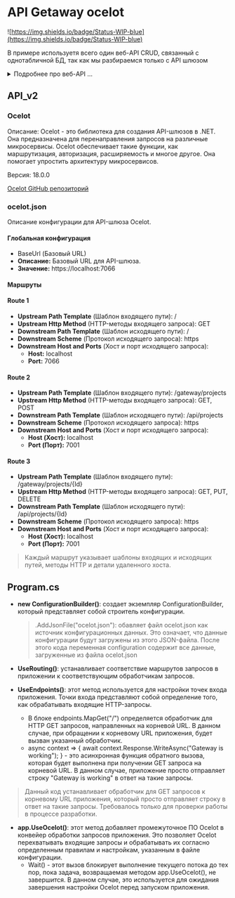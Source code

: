 # API Getaway ocelot
![https://img.shields.io/badge/Status-WIP-blue](https://img.shields.io/badge/Status-WIP-blue)
 
 В примере используетя всего один веб-API CRUD, связанный с однотабличной БД, так как мы разбираемся только с API шлюзом

<details>
  
  <summary>Подробнее про веб-API ...</summary>
  
  ## WebApplication3
### Версия .NET и используемые библиотеки

Проект разработан на платформе .NET 6.0.

Для работы с базой данных и ORM использованы библиотеки Entity Framework Core. В проекте используются следующие версии библиотек Entity Framework Core:
- Microsoft.EntityFrameworkCore версии 7.0.0
- Microsoft.EntityFrameworkCore.SqlServer версии 7.0.0
- Microsoft.EntityFrameworkCore.Tools версии 6.0.23

Библиотека для генерации открытой документации API (Swagger & OpenAPI):
- Swashbuckle.AspNetCore версии 6.2.3
- Swashbuckle.AspNetCore.Annotations версии 6.5.0


### /Project.cs
Модель Project представляет собой сущность, используемую для хранения информации о проектах в рамках системы.

### /Data/AppDbContext.cs

Класс AppDbContext представляет собой контекст базы данных для микросервиса "Project", обеспечивающий доступ к базе данных и представляющий сеанс работы с ней. Данный контекст отвечает за взаимодействие между приложением и базой данных, определение структуры базы данных и выполнение операций с данными.
> Для взаимодействия с базой данных, связанной с микросервисом "Project", используйте класс AppDbContext для выполнения операций с данными, таких как запросы, добавление, обновление и удаление данных.

- **AppDbContext(DbContextOptions<AppDbContext> options)**: Конструктор класса AppDbContext, принимающий параметры для настройки контекста.
  > options: Экземпляр DbContextOptions, представляющий параметры для данного контекста.
  > Поведение: Проверяет параметр options и инициализирует контекст базы данных.

- **DbSet<Project> Projects**: Свойство, представляющее коллекцию сущностей Project в базе данных.
  > Использование: Используйте это свойство для запросов и выполнения операций с данными сущностей Project в базе данных.


### /Controllers/ProjectsController.cs

Контроллер ProjectsController обрабатывает HTTP-запросы для выполнения операций CRUD (Create, Read, Update, Delete) с данными о проектах.

#### Маршруты
Все методы контроллера взаимодействуют с веб-приложением через следующий маршрут: /api/projects

#### Методы контроллера
  **GET: /api/projects**: Получение всех проектов.
  - Возвращает: Список всех проектов в базе данных.
  - Статусы ответа: 200 - Успешное выполнение запроса, 404 - Проекты не найдены.

  **GET: /api/projects/{id}**: Получение конкретного проекта по идентификатору.
   - Возвращает: Информацию о проекте с указанным идентификатором.
   - Статусы ответа: 200 - Успешное выполнение запроса, 404 - Проект не найден.

  **PUT: /api/projects/{id}**: Обновление проекта по идентификатору.
  - Возвращает: Статус No Content в случае успешного обновления, BadRequest - в случае неверных входных данных, NotFound - если проект не найден.

  **POST: /api/projects**: Создание нового проекта.
  - Возвращает: Информацию о созданном проекте.
  - Статусы ответа: 201 - Успешное создание, 400 - Неверные входные данные, 500 - Ошибка сервера.

  **DELETE: /api/projects/{id}**: Удаление проекта по идентификатору.
  - Возвращает: Статус No Content в случае успешного удаления, NotFound - если проект не найден.

> Использование: Для взаимодействия с данными о проектах в системе, отправляйте HTTP-запросы на соответствующие маршруты, используя методы запроса (GET, POST, PUT, DELETE).

### /Program.cs
Файл Program.cs представляет собой точку входа в приложение ASP.NET Core. Здесь происходит конфигурирование и настройка окружения, подключение к базе данных, добавление контроллеров, генерация документации Swagger и обработка HTTP-запросов.

  **ConfigureServices**: добавление контекста базы данных AppDbContext и настройка подключения к базе данных SQL Server через Entity Framework Core.

#### Генерация документации Swagger
  **AddEndpointsApiExplorer()**: Добавляет генерацию информации об эндпоинтах (конечных точках) вашего API. Это позволяет Swagger узнавать обо всех конечных точках, доступных в вашем веб-приложении.
  
  **AddSwaggerGen()**: Добавляет генерацию документации Swagger. Здесь можно указать информацию о API, такую как название, версия и другие метаданные. 
  > В данном примере SwaggerDoc("v1", ...) устанавливает версию документации "v1" с информацией, включающей название "Project" и версию "v1".
</details>

 ## API_v2

### Ocelot
Описание: Ocelot - это библиотека для создания API-шлюзов в .NET. Она предназначена для перенаправления запросов на различные микросервисы. Ocelot обеспечивает такие функции, как маршрутизация, авторизация, расширяемость и многое другое. Она помогает упростить архитектуру микросервисов.

Версия: 18.0.0

[Ocelot GitHub репозиторий](https://github.com/ThreeMammals/Ocelot)

### ocelot.json
Описание конфигурации для API-шлюза Ocelot.

#### Глобальная конфигурация

 - BaseUrl (Базовый URL)
- **Описание:** Базовый URL для API-шлюза.
- **Значение:** https://localhost:7066

#### Маршруты

#### Route 1

- **Upstream Path Template** (Шаблон входящего пути): /
- **Upstream Http Method** (HTTP-методы входящего запроса): GET
- **Downstream Path Template** (Шаблон исходящего пути): /
- **Downstream Scheme** (Протокол исходящего запроса): https
- **Downstream Host and Ports** (Хост и порт исходящего запроса):
  - **Host:** localhost
  - **Port:** 7066

#### Route 2

- **Upstream Path Template** (Шаблон входящего пути): /gateway/projects
- **Upstream Http Method** (HTTP-методы входящего запроса): GET, POST
- **Downstream Path Template** (Шаблон исходящего пути): /api/projects
- **Downstream Scheme** (Протокол исходящего запроса): https
- **Downstream Host and Ports** (Хост и порт исходящего запроса):
  - **Host (Хост):** localhost
  - **Port (Порт):** 7001

#### Route 3

- **Upstream Path Template** (Шаблон входящего пути): /gateway/projects/{Id}
- **Upstream Http Method** (HTTP-методы входящего запроса): GET, PUT, DELETE
- **Downstream Path Template** (Шаблон исходящего пути): /api/projects/{Id}
- **Downstream Scheme** (Протокол исходящего запроса): https
- **Downstream Host and Ports** (Хост и порт исходящего запроса):
  - **Host (Хост):** localhost
  - **Port (Порт):** 7001
 
> Каждый маршрут указывает шаблоны входящих и исходящих путей, методы HTTP и детали удаленного хоста.


## Program.cs

- **new ConfigurationBuilder()**: создает экземпляр ConfigurationBuilder, который представляет собой строитель конфигурации.
  > .AddJsonFile("ocelot.json"): обавляет файл ocelot.json как источник конфигурационных данных. Это означает, что данные конфигурации будут загружены из этого JSON-файла.
  > После этого кода переменная configuration содержит все данные, загруженные из файла ocelot.json

- **UseRouting()**: устанавливает соответствие маршрутов запросов в приложении к соответствующим обработчикам запросов.

- **UseEndpoints()**: этот метод используется для настройки точек входа приложения. Точки входа представляют собой определение того, как обрабатывать входящие HTTP-запросы.
  -  В блоке endpoints.MapGet("/") определяется обработчик для HTTP GET запросов, направленных на корневой URL. В данном случае, при обращении к корневому URL приложения, будет вызван указанный обработчик.
  -  async context => { await context.Response.WriteAsync("Gateway is working"); } - это асинхронная функция обратного вызова, которая будет выполнена при получении GET запроса на корневой URL. В данном случае, приложение просто отправляет строку "Gateway is working" в ответ на такие запросы.
 
> Данный код устанавливает обработчик для GET запросов к корневому URL приложения, который просто отправляет строку в ответ на такие запросы. Требовалось только для проверки работы в процессе разработки. 

- **app.UseOcelot()**: этот метод добавляет промежуточное ПО Ocelot в конвейер обработки запросов приложения. Это позволяет Ocelot перехватывать входящие запросы и обрабатывать их согласно определенным правилам и настройкам, указанным в файле конфигурации.
  - Wait() - этот вызов блокирует выполнение текущего потока до тех пор, пока задача, возвращаемая методом app.UseOcelot(), не завершится. В данном случае, это используется для ожидания завершения настройки Ocelot перед запуском приложения.
